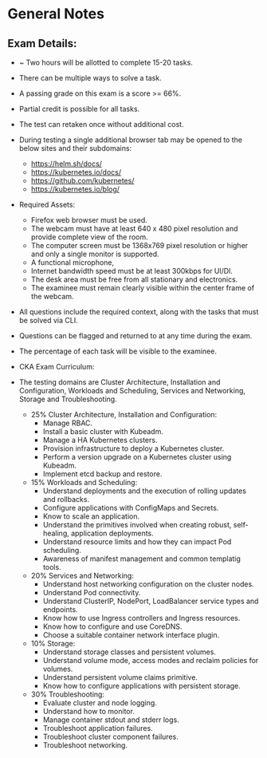 # General Notes

## Exam Details:
- ~ Two hours will be allotted to complete 15-20 tasks.
- There can be multiple ways to solve a task.
- A passing grade on this exam is a score >= 66%. 
- Partial credit is possible for all tasks.
- The test can retaken once without additional cost. 
- During testing a single additional browser tab may be opened to the below sites and their subdomains:
    - https://helm.sh/docs/
    - https://kubernetes.io/docs/
    - https://github.com/kubernetes/
    - https://kubernetes.io/blog/
- Required Assets:
    - Firefox web browser must be used.
    - The webcam must have at least 640 x 480 pixel resolution and provide complete view of the room.
    - The computer screen must be 1368x769 pixel resolution or higher and only a single monitor is supported.
    - A functional microphone, 
    - Internet bandwidth speed must be at least 300kbps for Ul/Dl. 
    - The desk area must be free from all stationary and electronics.
    - The examinee must remain clearly visible within the center frame of the webcam.
- All questions include the required context, along with the tasks that must be solved via CLI.
- Questions can be flagged and returned to at any time during the exam.
- The percentage of each task will be visible to the examinee.

- CKA Exam Curriculum:
- The testing domains are Cluster Architecture, Installation and Configuration, Workloads and Scheduling, Services and Networking, Storage and Troubleshooting.
    - 25% Cluster Architecture, Installation and Configuration:
        - Manage RBAC.
        - Install a basic cluster with Kubeadm. 
        - Manage a HA Kubernetes clusters.
        - Provision infrastructure to deploy a Kubernetes cluster.
        - Perform a version upgrade on a Kubernetes cluster using Kubeadm.
        - Implement etcd backup and restore.
    - 15% Workloads and Scheduling:
        - Understand deployments and the execution of rolling updates and rollbacks.
        - Configure applications with ConfigMaps and Secrets.
        - Know to scale an application.
        - Understand the primitives involved when creating robust, self-healing, application deployments.
        - Understand resource limits and how they can impact Pod scheduling.
        - Awareness of manifest management and common templatig tools.
    - 20% Services and Networking:
        - Understand host networking configuration on the cluster nodes.
        - Understand Pod connectivity.
        - Understand ClusterIP, NodePort, LoadBalancer service types and endpoints.
        - Know how to use Ingress controllers and Ingress resources.
        - Know how to configure and use CoreDNS.
        - Choose a suitable container network interface plugin.
    - 10% Storage:
        - Understand storage classes and persistent volumes.
        - Understand volume mode, access modes and reclaim policies for volumes.
        - Understand persistent volume claims primitive.
        - Know how to configure applications with persistent storage.
    - 30% Troubleshooting:
        - Evaluate cluster and node logging.
        - Understand how to monitor.
        - Manage container stdout and stderr logs.
        - Troubleshoot application failures.
        - Troubleshoot cluster component failures.
        - Troubleshoot networking.
